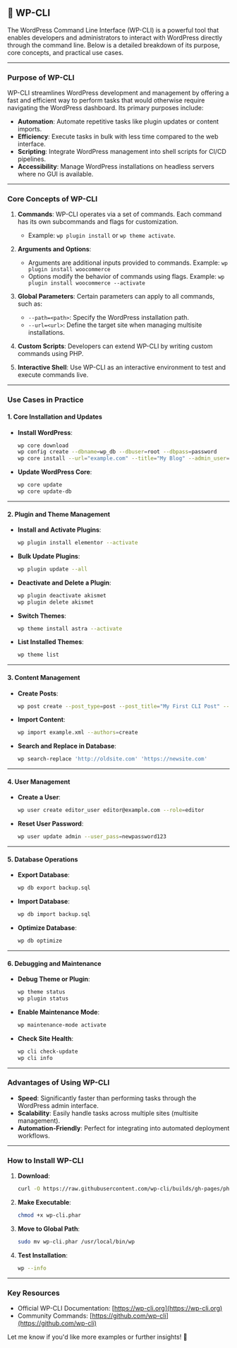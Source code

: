 ## 📌 WP-CLI

The WordPress Command Line Interface (WP-CLI) is a powerful tool that enables developers and administrators to interact with WordPress directly through the command line. Below is a detailed breakdown of its purpose, core concepts, and practical use cases.

---

### **Purpose of WP-CLI**
WP-CLI streamlines WordPress development and management by offering a fast and efficient way to perform tasks that would otherwise require navigating the WordPress dashboard. Its primary purposes include:

- **Automation**: Automate repetitive tasks like plugin updates or content imports.
- **Efficiency**: Execute tasks in bulk with less time compared to the web interface.
- **Scripting**: Integrate WordPress management into shell scripts for CI/CD pipelines.
- **Accessibility**: Manage WordPress installations on headless servers where no GUI is available.

---

### **Core Concepts of WP-CLI**
1. **Commands**:
   WP-CLI operates via a set of commands. Each command has its own subcommands and flags for customization.
   - Example: `wp plugin install` or `wp theme activate`.

2. **Arguments and Options**:
   - Arguments are additional inputs provided to commands.
     Example: `wp plugin install woocommerce`
   - Options modify the behavior of commands using flags.
     Example: `wp plugin install woocommerce --activate`

3. **Global Parameters**:
   Certain parameters can apply to all commands, such as:
   - `--path=<path>`: Specify the WordPress installation path.
   - `--url=<url>`: Define the target site when managing multisite installations.

4. **Custom Scripts**:
   Developers can extend WP-CLI by writing custom commands using PHP.

5. **Interactive Shell**:
   Use WP-CLI as an interactive environment to test and execute commands live.

---

### **Use Cases in Practice**

#### **1. Core Installation and Updates**
- **Install WordPress**:
  ```bash
  wp core download
  wp config create --dbname=wp_db --dbuser=root --dbpass=password
  wp core install --url="example.com" --title="My Blog" --admin_user="admin" --admin_password="securepassword" --admin_email="email@example.com"
  ```
- **Update WordPress Core**:
  ```bash
  wp core update
  wp core update-db
  ```

---

#### **2. Plugin and Theme Management**
- **Install and Activate Plugins**:
  ```bash
  wp plugin install elementor --activate
  ```
- **Bulk Update Plugins**:
  ```bash
  wp plugin update --all
  ```
- **Deactivate and Delete a Plugin**:
  ```bash
  wp plugin deactivate akismet
  wp plugin delete akismet
  ```

- **Switch Themes**:
  ```bash
  wp theme install astra --activate
  ```
- **List Installed Themes**:
  ```bash
  wp theme list
  ```

---

#### **3. Content Management**
- **Create Posts**:
  ```bash
  wp post create --post_type=post --post_title="My First CLI Post" --post_status=publish
  ```
- **Import Content**:
  ```bash
  wp import example.xml --authors=create
  ```

- **Search and Replace in Database**:
  ```bash
  wp search-replace 'http://oldsite.com' 'https://newsite.com'
  ```

---

#### **4. User Management**
- **Create a User**:
  ```bash
  wp user create editor_user editor@example.com --role=editor
  ```
- **Reset User Password**:
  ```bash
  wp user update admin --user_pass=newpassword123
  ```

---

#### **5. Database Operations**
- **Export Database**:
  ```bash
  wp db export backup.sql
  ```
- **Import Database**:
  ```bash
  wp db import backup.sql
  ```
- **Optimize Database**:
  ```bash
  wp db optimize
  ```

---

#### **6. Debugging and Maintenance**
- **Debug Theme or Plugin**:
  ```bash
  wp theme status
  wp plugin status
  ```
- **Enable Maintenance Mode**:
  ```bash
  wp maintenance-mode activate
  ```
- **Check Site Health**:
  ```bash
  wp cli check-update
  wp cli info
  ```

---

### **Advantages of Using WP-CLI**
- **Speed**: Significantly faster than performing tasks through the WordPress admin interface.
- **Scalability**: Easily handle tasks across multiple sites (multisite management).
- **Automation-Friendly**: Perfect for integrating into automated deployment workflows.

---

### **How to Install WP-CLI**
1. **Download**:
   ```bash
   curl -O https://raw.githubusercontent.com/wp-cli/builds/gh-pages/phar/wp-cli.phar
   ```
2. **Make Executable**:
   ```bash
   chmod +x wp-cli.phar
   ```
3. **Move to Global Path**:
   ```bash
   sudo mv wp-cli.phar /usr/local/bin/wp
   ```
4. **Test Installation**:
   ```bash
   wp --info
   ```

---

### **Key Resources**
- Official WP-CLI Documentation: [https://wp-cli.org](https://wp-cli.org)
- Community Commands: [https://github.com/wp-cli](https://github.com/wp-cli)

Let me know if you'd like more examples or further insights! 🚀